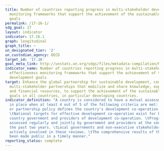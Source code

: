 ```yaml
---
title: Number of countries reporting progress in multi-stakeholder development effectiveness
  monitoring frameworks that support the achievement of the sustainable development
  goals
permalink: /17-16-1/
sdg_goal: 17
layout: indicator
indicator: 17.16.1
graph: longitudinal
graph_title: ~
un_designated_tier: '2'
un_custodian_agency: OECD
target_id: '17.16'
goal_meta_link: http://unstats.un.org/sdgs/files/metadata-compilation/Metadata-Goal-17.pdf
indicator_name: Number of countries reporting progress in multi-stakeholder development
  effectiveness monitoring frameworks that support the achievement of the sustainable
  development goals
target: Enhance the global partnership for sustainable development, complemented by
  multi-stakeholder partnerships that mobilize and share knowledge, expertise, technology
  and financial resources, to support the achievement of the sustainable development
  goals in all countries, in particular developing countries.
indicator_definition: "A country is considered to have a mutual assessment of progress
  in place when at least 4 out of 5 of the following criteria are met: \tAn aid policy
  or partnership policy defines the country's development co-operation priorities.
  \tNational targets for effective development co-operation exist for both the developing
  country government and providers of development co-operation. \tProgress has been
  assessed regularly and jointly by government and providers at the senior level in
  the past two years. \tLocal governments and non-executive stakeholders have been
  actively involved in these reviews. \tThe comprehensive results of the review have
  been made public in a timely manner."
reporting_status: complete
---
```

